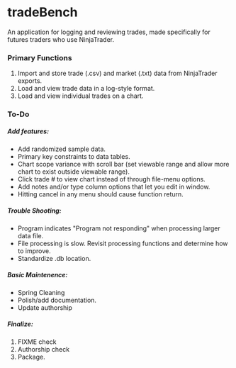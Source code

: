 # tradeBench
An application for logging and reviewing trades, made specifically for futures traders who use NinjaTrader.  

### Primary Functions
1. Import and store trade (.csv) and market (.txt) data from NinjaTrader exports.
2. Load and view trade data in a log-style format. 
3. Load and view individual trades on a chart. 

### To-Do
##### Add features:
- Add randomized sample data.
- Primary key constraints to data tables. 
- Chart scope variance with scroll bar (set viewable range and allow more chart to exist outside viewable range). 
- Click trade # to view chart instead of through file-menu options. 
- Add notes and/or type column options that let you edit in window.
- Hitting cancel in any menu should cause function return.

##### Trouble Shooting: 
- Program indicates "Program not responding" when processing larger data file. 
- File processing is slow. Revisit processing functions and determine how to improve. 
- Standardize .db location. 

##### Basic Maintenence: 
- Spring Cleaning
- Polish/add documentation.
- Update authorship 

##### Finalize: 
1. FIXME check
2. Authorship check
3. Package. 

